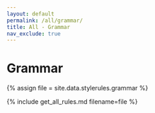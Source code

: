```yaml
---
layout: default
permalink: /all/grammar/
title: All - Grammar
nav_exclude: true
---
```

# Grammar
{% assign file = site.data.stylerules.grammar %}

{% include get_all_rules.md filename=file %}